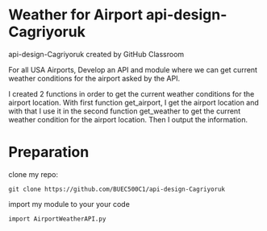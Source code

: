 # Weather for Airport api-design-Cagriyoruk
api-design-Cagriyoruk created by GitHub Classroom

For all USA Airports, Develop an API and module where we can get current weather conditions for the airport asked by the API.

I created 2 functions in order to get the current weather conditions for the airport location. With first function get_airport, I get the airport location and with that I use it in the second function get_weather to get the current weather condition for the airport location. Then I output the information.

# Preparation
clone my repo:

``` git clone https://github.com/BUEC500C1/api-design-Cagriyoruk ```
 
import my module to your your code

``` import AirportWeatherAPI.py	```
